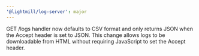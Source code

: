 ```yaml
---
'@lightmill/log-server': major
---
```


GET /logs handler now defaults to CSV format and only returns JSON when the Accept header is set to JSON. This change allows logs to be downloadable from HTML without requiring JavaScript to set the Accept header.